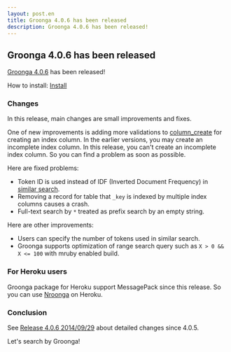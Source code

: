 ```yaml
---
layout: post.en
title: Groonga 4.0.6 has been released
description: Groonga 4.0.6 has been released!
---
```


## Groonga 4.0.6 has been released

[Groonga 4.0.6](/docs/news.html#release-4-0-6) has been released!

How to install: [Install](/docs/install.html)

### Changes

In this release, main changes are small improvements and fixes.

One of new improvements is adding more validations to [column_create](/docs/reference/commands/column_create.html) for creating an index column. In the earlier versions, you may create an incomplete index column. In this release, you can't create an incomplete index column. So you can find a problem as soon as possible.

Here are fixed problems:

  * Token ID is used instead of IDF (Inverted Document Frequency) in [similar search](/docs/reference/grn_expr/script_syntax.html#similar-search).
  * Removing a record for table that `_key` is indexed by multiple index columns causes a crash.
  * Full-text search by `*` treated as prefix search by an empty string.

Here are other improvements:

  * Users can specify the number of tokens used in similar search.
  * Groonga supports optimization of range search query such as `X > 0 && X <= 100` with mruby enabled build.

### For Heroku users

Groonga package for Heroku support MessagePack since this release. So you can use [Nroonga](http://nroonga.github.io/) on Heroku.

### Conclusion

See [Release 4.0.6 2014/09/29](/docs/news.html#release-4-0-6) about detailed changes since 4.0.5.

Let's search by Groonga!
